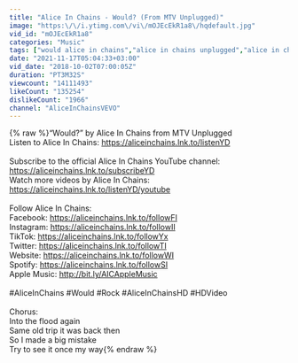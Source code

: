 ```yaml
---
title: "Alice In Chains - Would? (From MTV Unplugged)"
image: "https:\/\/i.ytimg.com\/vi\/mOJEcEkR1a8\/hqdefault.jpg"
vid_id: "mOJEcEkR1a8"
categories: "Music"
tags: ["would alice in chains","alice in chains unplugged","alice in chains would"]
date: "2021-11-17T05:04:33+03:00"
vid_date: "2018-10-02T07:00:05Z"
duration: "PT3M32S"
viewcount: "14111493"
likeCount: "135254"
dislikeCount: "1966"
channel: "AliceInChainsVEVO"
---
```

{% raw %}“Would?” by Alice In Chains from MTV Unplugged<br />Listen to Alice In Chains: <a rel="nofollow" target="blank" href="https://aliceinchains.lnk.to/listenYD">https://aliceinchains.lnk.to/listenYD</a> <br /><br />Subscribe to the official Alice In Chains YouTube channel: <a rel="nofollow" target="blank" href="https://aliceinchains.lnk.to/subscribeYD">https://aliceinchains.lnk.to/subscribeYD</a> <br />Watch more videos by Alice In Chains: <a rel="nofollow" target="blank" href="https://aliceinchains.lnk.to/listenYD/youtube">https://aliceinchains.lnk.to/listenYD/youtube</a> <br /><br />Follow Alice In Chains:<br />Facebook: <a rel="nofollow" target="blank" href="https://aliceinchains.lnk.to/followFI">https://aliceinchains.lnk.to/followFI</a> <br />Instagram: <a rel="nofollow" target="blank" href="https://aliceinchains.lnk.to/followII">https://aliceinchains.lnk.to/followII</a> <br />TikTok: <a rel="nofollow" target="blank" href="https://aliceinchains.lnk.to/followYx">https://aliceinchains.lnk.to/followYx</a> <br />Twitter: <a rel="nofollow" target="blank" href="https://aliceinchains.lnk.to/followTI">https://aliceinchains.lnk.to/followTI</a> <br />Website: <a rel="nofollow" target="blank" href="https://aliceinchains.lnk.to/followWI">https://aliceinchains.lnk.to/followWI</a> <br />Spotify: <a rel="nofollow" target="blank" href="https://aliceinchains.lnk.to/followSI">https://aliceinchains.lnk.to/followSI</a> <br />Apple Music: <a rel="nofollow" target="blank" href="http://bit.ly/AICAppleMusic">http://bit.ly/AICAppleMusic</a> <br /><br />#AliceInChains #Would #Rock #AliceInChainsHD #HDVideo<br /><br />Chorus:<br />Into the flood again<br />Same old trip it was back then<br />So I made a big mistake<br />Try to see it once my way{% endraw %}
